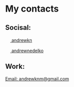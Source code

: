 # My contacts
## Socisal:
[<img src="https://upload.wikimedia.org/wikipedia/commons/8/82/Telegram_logo.svg" height="16"> andrewkn](http://t.me/andrewkn) 

[<img src="https://upload.wikimedia.org/wikipedia/commons/b/b2/VKontakte.svg" height="16"> andrewnedelko](http://vk.com/andrewnedelko)

## Work:
[Email: andrewknm@gmail.com](mailto:andrewknm@gmail.com)